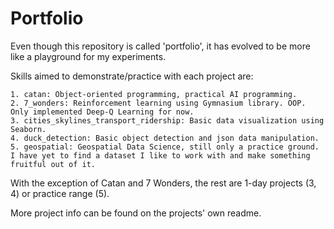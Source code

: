 # Portfolio

Even though this repository is called 'portfolio', it has evolved to be more like a playground for my experiments.

Skills aimed to demonstrate/practice with each project are:

    1. catan: Object-oriented programming, practical AI programming.
    2. 7_wonders: Reinforcement learning using Gymnasium library. OOP. Only implemented Deep-Q Learning for now.
    3. cities_skylines_transport_ridership: Basic data visualization using Seaborn.
    4. duck_detection: Basic object detection and json data manipulation.
    5. geospatial: Geospatial Data Science, still only a practice ground. I have yet to find a dataset I like to work with and make something fruitful out of it.

With the exception of Catan and 7 Wonders, the rest are 1-day projects (3, 4) or practice range (5).

More project info can be found on the projects' own readme.
